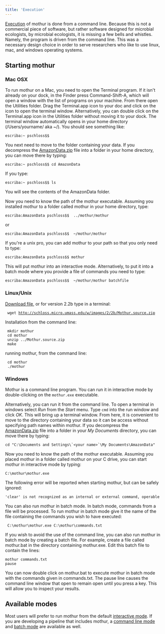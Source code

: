 ```yaml
---
title: 'Execution'
---
```

[Execution](Execution) of mothur is done from a command line.
Because this is not a commercial piece of software, but rather software
designed for microbial ecologists, by microbial ecologists, it is
missing a few bells and whistles. Namely, the program is driven from the
command line. This was a necessary design choice in order to serve
researchers who like to use linux, mac, and windows operating systems.

## Starting mothur

### Mac OSX

To run mothur on a Mac, you need to open the Terminal program. If it
isn\'t already on your dock, in the Finder press Command-Shift-A, which
will open a window with the list of programs on your machine. From there
open the Utilities folder. Drag the Terminal.app icon to your doc and
click on the icon to open the terminal window. Alternatively, you can
double click on the Terminal.app icon in the Utilities folder without
moving it to your dock. The terminal window automatically opens in your
home directory (/Users/yourname/ aka \~/). You should see something
like:

    escriba:~ pschloss$$ 

You next need to move to the folder containing your data. If you
decompress the [AmazonData.zip](Media:AmazonData.zip) file
into a folder in your home directory, you can move there by typing:

    escriba:~ pschloss$$ cd AmazonData

If you type:

    escriba:~ pschloss$$ ls

You will see the contents of the AmazonData folder.

Now you need to know the path of the mothur executable. Assuming you
installed mothur to a folder called mothur in your home directory, type:

    escriba:AmazonData pschloss$$  ../mothur/mothur

or

    escriba:AmazonData pschloss$$  ~/mothur/mothur

If you\'re a unix pro, you can add mothur to your path so that you only
need to type:

    escriba:AmazonData pschloss$$ mothur

This will put mothur into an interactive mode. Alternatively, to put it
into a batch mode where you provide a file of commands you need to type:

    escriba:AmazonData pschloss$$  ~/mothur/mothur batchfile

### Linux/Unix

[ Download file](Download_mothur), or for version 2.2b type
in a terminal:

` wget `[`http://schloss.micro.umass.edu/w/images/2/2b/Mothur.source.zip`](http://schloss.micro.umass.edu/w/images/2/2b/Mothur.source.zip)

Installation from the command line:

     mkdir mothur
     cd mothur
     unzip ../Mothur.source.zip
     make

running mothur, from the command line:

     cd mothur
     ./mothur

### Windows

Mothur is a command line program. You can run it in interactive mode by
double-clicking on the `mothur.exe` executable.

Alternatively, you can run it from the command line. To open a terminal
in windows select *Run* from the *Start* menu. Type `cmd` into the run
window and click *OK*. This will bring up a terminal window. From here,
it is convenient to move to the directory containing your data so it can
be access without specifying path names within mothur. If you decompress
the [AmazonData.zip](Media:AmazonData.zip) file into a folder
in your *My Documents* directory, you can move there by typing:

    cd "C:\Documents and Settings\`<your name>`\My Documents\AmazonData"

Now you need to know the path of the mothur executable. Assuming you
placed mothur in a folder called mothur on your C drive, you can start
mothur in interactive mode by typing:

    C:\mothur\mothur.exe

The following error will be reported when starting mothur, but can be
safely ignored:

    'clear' is not recognized as an internal or external command, operable program or batch file.

You can also run mothur in batch mode. In batch mode, commands from a
file will be processed. To run mothur in batch mode give it the name of
the file containing the commands you wish to have executed:

     C:\mothur\mothur.exe C:\mothur\commands.txt

If you wish to avoid the use of the command line, you can also run
mothur in batch mode by creating a batch file. For example, create a
file called mothur.bat in the directory containing mothur.exe. Edit this
batch file to contain the lines:

    mothur commands.txt
    pause

You can now double click on mothur.bat to execute mothur in batch mode
with the commands given in commands.txt. The pause line causes the
command line window that open to remain open until you press a key. This
will allow you to inspect your results.

## Available modes

Most users will prefer to run mothur from the default [interactive
mode](interactive_mode). If you are developing a pipeline
that includes mothur, a [command line
mode](command_line_mode) and [batch
mode](batch_mode) are available as well.
